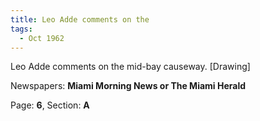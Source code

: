 ```yaml
---  
title: Leo Adde comments on the  
tags:  
  - Oct 1962  
---  
```

  
Leo Adde comments on the mid-bay causeway. [Drawing]  
  
Newspapers: **Miami Morning News or The Miami Herald**  
  
Page: **6**, Section: **A** 
